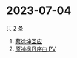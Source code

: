 # 2023-07-04

共 2 条

<!-- BEGIN ZHIHUSEARCH -->
<!-- 最后更新时间 Tue Jul 04 2023 09:15:42 GMT+0800 (China Standard Time) -->
1. [蔡徐坤回应](https://www.zhihu.com/search?q=蔡徐坤回应)
1. [原神枫丹序曲 PV](https://www.zhihu.com/search?q=原神枫丹序曲%20PV)
<!-- END ZHIHUSEARCH -->
